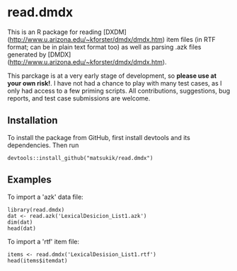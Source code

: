 # read.dmdx
This is an R package for reading [DXDM] (http://www.u.arizona.edu/~kforster/dmdx/dmdx.htm) item files (in RTF format; can be in plain text format too) as well as parsing .azk files generated by [DMDX] (http://www.u.arizona.edu/~kforster/dmdx/dmdx.htm).

This parckage is at a very early stage of development, so **please use at your own risk!**. I have not had a chance to play with many test cases, as I only had access to a few priming scripts. All contributions, suggestions, bug reports, and test case submissions are welcome.

## Installation
To install the package from GitHub, first install devtools and its dependencies. Then run 
```
devtools::install_github("matsukik/read.dmdx")
```

## Examples

To import a 'azk' data file:
```
library(read.dmdx)
dat <- read.azk('LexicalDesicion_List1.azk')
dim(dat)
head(dat)
```

To import a 'rtf' item file:
```
items <- read.dmdx('LexicalDesision_List1.rtf')
head(items$itemdat)
```
